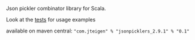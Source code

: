 Json pickler combinator library for Scala.

Look at the [tests](https://github.com/teigen/jsonpicklers/tree/master/src/test/scala) for usage examples

available on maven central: `"com.jteigen" % "jsonpicklers_2.9.1" % "0.1"`